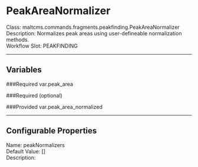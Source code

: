 # PeakAreaNormalizer
Class: maltcms.commands.fragments.peakfinding.PeakAreaNormalizer  
Description: Normalizes peak areas using user-defineable normalization methods.  
Workflow Slot: PEAKFINDING  

---

## Variables
###Required
var.peak_area  

###Required (optional)

###Provided
var.peak_area_normalized  


---

## Configurable Properties
Name: peakNormalizers  
Default Value: []  
Description:   
  

